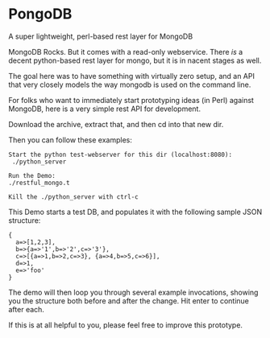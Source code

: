 PongoDB
=======

A super lightweight, perl-based rest layer for MongoDB

 MongoDB Rocks. But it comes with a read-only webservice.
 There *is* a decent python-based rest layer for mongo, but it is in nacent stages as well.
 
 The goal here was to have something with virtually zero setup, and an API that very closely models the way mongodb is used on the command line. 
 
 For folks who want to immediately start prototyping ideas (in Perl) against MongoDB,
 here is a very simple rest API for development.
 
 Download the archive, extract that, and then cd into that new dir.
 
 Then you can follow these examples:
 
    Start the python test-webserver for this dir (localhost:8080):
     ./python_server

    Run the Demo:
    ./restful_mongo.t

    Kill the ./python_server with ctrl-c

This Demo starts a test DB, and populates it with 
the following sample JSON structure:

    {
      a=>[1,2,3],
      b=>{a=>'1',b=>'2',c=>'3'},
      c=>[{a=>1,b=>2,c=>3}, {a=>4,b=>5,c=>6}],
      d=>1,
      e=>'foo'
    }

The demo will then loop you through several example
invocations, showing you the structure both before
and after the change. Hit enter to continue after each.

If this is at all helpful to you, please feel free to improve this prototype.
